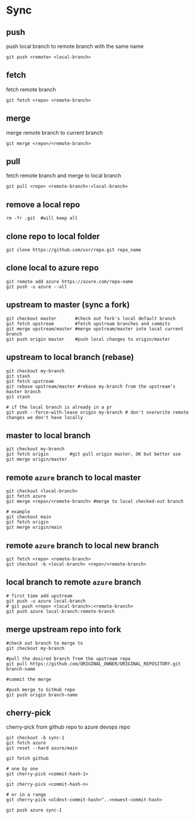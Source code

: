 # Sync

## push
push local branch to remote branch with the same name
```
git push <remote> <local-branch>
```

## fetch
fetch remote branch
```
git fetch <repo> <remote-branch>
```

## merge
merge remote branch to current branch
```
git merge <repo>/<remote-branch>
```

## pull
fetch remote branch and merge to local branch
```
git pull <repo> <remote-branch>:<local-branch>
```

## remove a local repo
```
rm -fr .git  #will keep all
```

## clone repo to local folder
```
git clone https://github.com/usr/repo.git repo_name
```

## clone local to azure repo
```
git remote add azure https://azure.com/repo-name
git push -u azure --all
```

## upstream to master (sync a fork)
```
git checkout master       #check out fork's local default branch
git fetch upstream        #fetch upstream branches and commits
git merge upstream/master #merge upstream/master into local current branch
git push origin master    #push local changes to origin/master
```

## upstream to local branch (rebase)
```
git checkout my-branch
git stash
git fetch upstream
git rebase upstream/master #rebase my-branch from the upstream’s master branch
git stash 

# if the local branch is already in a pr
git push --force-with-lease origin my-branch # don't overwrite remote changes we don't have locally
```

## master to local branch
```
git checkout my-branch
git fetch origin        #git pull origin master, OK but better use
git merge origin/master
```

## remote `azure` branch to local master
```
git checkout <local-branch>  
git fetch azure
git merge <repo>/<remote-branch> #merge to local checked-out branch

# example
git checkout main
git fetch origin
git merge origin/main
```

## remote `azure` branch to local new branch
```
git fetch <repo> <remote-branch>
git checkout -b <local-branch> <repo>/<remote-branch>
```

## local branch to remote `azure` branch
```
# first time add upstream
git push -u azure local-branch
# git push <repo> <local-branch>:<remote-branch>
git push azure local-branch:remote-branch
```

## merge upstream repo into fork
```
#check out branch to merge to
git checkout my-branch

#pull the desired branch from the upstream repo
git pull https://github.com/ORIGINAL_OWNER/ORIGINAL_REPOSITORY.git branch-name

#commit the merge

#push merge to GitHub repo
git push origin branch-name
```

## cherry-pick
cherry-pick from github repo to azure devops repo
```
git checkout -b sync-1
git fetch azure
git reset --hard azure/main

git fetch github

# one by one
git cherry-pick <commit-hash-1>
..
git cherry-pick <commit-hash-n>

# or in a range
git cherry-pick <oldest-commit-hash>^..<newest-commit-hash>

git push azure sync-1
```
